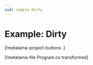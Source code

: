 ```yaml
---
uid: sample-dirty
---
```


# Example: Dirty

[!metalama-project-buttons .]

[!metalama-file Program.cs transformed]